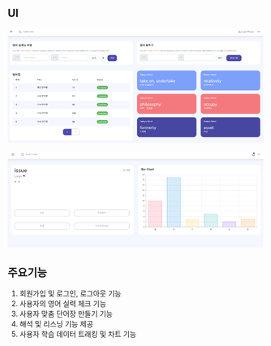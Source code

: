 ## UI

![](./메인페이지.png)



![](./단어퀴즈.png)

## 주요기능

1. 회원가입 및 로그인, 로그아웃 기능
2. 사용자의 영어 실력 체크 기능
3. 사용자 맞춤 단어장 만들기 기능
4. 해석 및 리스닝 기능 제공
5. 사용자 학습 데이터 트래킹 및 차트 기능
